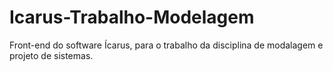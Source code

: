 # Icarus-Trabalho-Modelagem
<p>Front-end do software Ícarus, para o trabalho  da disciplina de modalagem e projeto de sistemas.</p>